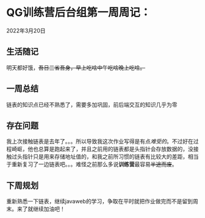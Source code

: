 # QG训练营后台组第一周周记：
2022年3月20日

## 生活随记

明天都好饿，~~吾日三省吾身，早上吃啥中午吃啥晚上吃啥。~~

## 一周总结

链表的知识点已经不熟悉了，需要多加巩固，前后端交互的知识几乎为零

## 存在问题

 我上次接触链表是去年了。。。所以导致我这次作业写得是有点*难受的*。不过好在过程崎岖，他也总算是跑起来了，并且之前用的链表都是头指针会存放数据的，没接触过头指针只是用来存储地址值的，和我之前所习惯的链表有比较大的差距，相当于重新复习了一边链表吧。。。难怪之前那么多说**训练营**最容易~~半途而废~~。

## 下周规划

重新熟悉一下链表，继续javaweb的学习，争取在平时就把作业做完而不是留到周末。来了就继续加油吧！
